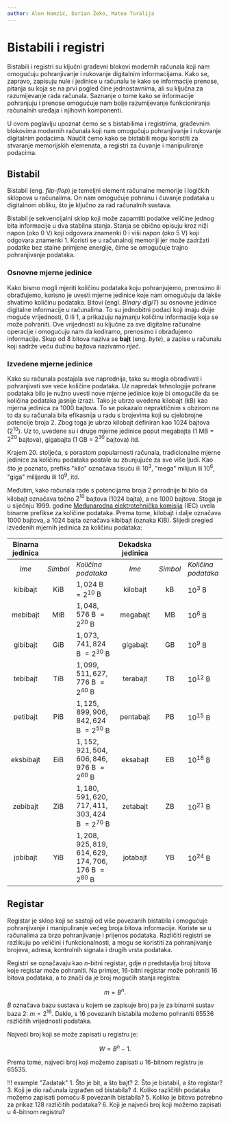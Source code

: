 ```yaml
---
author: Alen Hamzić, Darian Žeko, Matea Turalija
---
```


# Bistabili i registri

Bistabili i registri su ključni građevni blokovi modernih računala koji nam omogućuju pohranjivanje i rukovanje digitalnim informacijama. Kako se, zapravo, zapisuju nule i jedinice u računalu te kako se informacije prenose, pitanja su koja se na prvi pogled čine jednostavnima, ali su ključna za razumijevanje rada računala. Saznanje o tome kako se informacije pohranjuju i prenose omogućuje nam bolje razumijevanje funkcioniranja računalnih uređaja i njihovih komponenti.

U ovom poglavlju upoznat ćemo se s bistabilima i registrima, građevnim blokovima modernih računala koji nam omogućuju pohranjivanje i rukovanje digitalnim podacima. Naučit ćemo kako se bistabili mogu koristiti za stvaranje memorijskih elemenata, a registri za čuvanje i manipuliranje podacima.

## Bistabil

Bistabil (eng. *flip-flop*) je temeljni element računalne memorije i logičkih sklopova u računalima. On nam omogućuje pohranu i čuvanje podataka u digitalnom obliku, što je ključno za rad računalnih sustava.

Bistabil je sekvencijalni sklop koji može zapamtiti podatke veličine jednog bita informacije u dva stabilna stanja. Stanja se obično opisuju kroz niži napon (oko $0$ V) koji odgovara znamenki $0$ i viši napon (oko $5$ V) koji odgovara znamenki $1$. Koristi se u računalnoj memoriji jer može zadržati podatke bez stalne primjene energije, čime se omogućuje trajno pohranjivanje podataka.

### Osnovne mjerne jedinice

Kako bismo mogli mjeriti količinu podataka koju pohranjujemo, prenosimo ili obrađujemo, korisno je uvesti mjerne jedinice koje nam omogućuju da lakše shvatimo količinu podataka. Bitovi (engl. *BInary digiT*) su osnovne jedinice digitalne informacije u računalima. To su jednobitni podaci koji imaju dvije moguće vrijednosti, $0$ ili $1$, a prikazuju najmanju količinu informacije koja se može pohraniti. Ove vrijednosti su ključne za sve digitalne računalne operacije i omogućuju nam da kodiramo, prenosimo i obrađujemo informacije. Skup od 8 bitova naziva se **bajt** (eng. *byte*), a zapise u računalu koji sadrže veću dužinu bajtova nazivamo *riječ*.

### Izvedene mjerne jedinice

Kako su računala postajala sve naprednija, tako su mogla obrađivati i pohranjivati sve veće količine podataka. Uz napredak tehnologije pohrane podataka bilo je nužno uvesti nove mjerne jedinice koje bi omogućile da se količina podataka jasnije izrazi. Tako je ubrzo uvedena kilobajt (kB) kao mjerna jedinica za $1000$ bajtova. To se pokazalo nepraktičnim s obzirom na to da su računala bila efikasnija u radu s brojevima koji su cjelobrojne potencije broja $2$. Zbog toga je ubrzo kilobajt definiran kao $1024$ bajtova ($2^{10}$). Uz to, uvedene su i druge mjerne jedinice poput megabajta ($1$ MB = $2^{20}$ bajtova), gigabajta ($1$ GB = $2^{30}$ bajtova) itd.

Krajem 20. stoljeća, s porastom popularnosti računala, tradicionalne mjerne jedinice za količinu podataka postale su zbunjujuće za sve više ljudi. Kao što je poznato, prefiks "kilo" označava tisuću ili $10^3$, "mega" milijun ili $10^6$, "giga" milijardu ili $10^9$, itd.

Međutim, kako računala rade s potencijama broja $2$ prirodnije bi bilo da kilobajt označava točno $2^{10}$ bajtova ($1024$ bajta), a ne $1000$ bajtova. Stoga je u siječnju 1999. godine [Međunarodna elektrotehnička komisija](https://en.wikipedia.org/wiki/International_Electrotechnical_Commission) (IEC) uvela binarne prefikse za količine podataka. Prema tome, kilobajt i dalje označava $1000$ bajtova, a $1024$ bajta označava kibibajt (oznaka KiB). Slijedi pregled izvedenih mjernih jedinica za količinu podataka:

| Binarna jedinica |       |     | Dekadska jedinica |       |     |
| :--------------: | :---: | --- | :---------------: | :---: | --- |
| *Ime* | *Simbol* | *Količina podataka* | *Ime* | *Simbol* | *Količina podataka* |
| kibibajt | KiB | $1,024$ B $= 2^{10}$ B | kilobajt | kB | $10^3$ B |
| mebibajt | MiB | $1,048,576$ B $= 2^{20}$ B | megabajt | MB | $10^6$ B |
| gibibajt | GiB | $1,073,741,824$ B $= 2^{30}$ B | gigabajt | GB | $10^9$ B |
| tebibajt | TiB | $1,099,511,627,776$ B $= 2^{40}$ B | terabajt | TB | $10^{12}$ B |
| petibajt | PiB | $1,125,899,906,842,624$ B $= 2^{50}$ B | pentabajt | PB | $10^{15}$ B |
| eksbibajt | EiB | $1,152,921,504,606,846,976$ B $= 2^{60}$ B | eksabajt | EB | $10^{18}$ B |
| zebibajt | ZiB | $1,180,591,620,717,411,303,424$ B $= 2^{70}$ B | zetabajt | ZB | $10^{21}$ B |
| jobibajt | YiB | $1,208,925,819,614,629,174,706,176$ B $=2^{80}$ B | jotabajt | YB | $10^{24}$ B |

## Registar

Registar je sklop koji se sastoji od više povezanih bistabila i omogućuje pohranjivanje i manipuliranje većeg broja bitova informacije. Koriste se u računalima za brzo pohranjivanje i prijenos podataka. Različiti registri se razlikuju po veličini i funkcionalnosti, a mogu se koristiti za pohranjivanje brojeva, adresa, kontrolnih signala i drugih vrsta podataka.

Registri se označavaju kao $n$-bitni registar, gdje $n$ predstavlja broj bitova koje registar može pohraniti. Na primjer, $16$-bitni registar može pohraniti $16$ bitova podataka, a to znači da je broj mogućih stanja registra:

$$m = B^n.$$

$B$ označava bazu sustava u kojem se zapisuje broj pa je za binarni sustav baza $2$: $m = 2^{16}$. Dakle, s $16$ povezanih bistabila možemo pohraniti $65536$ različitih vrijednosti podataka.

Najveći broj koji se može zapisati u registru je:

$$W = B^n−1.$$

Prema tome, najveći broj koji možemo zapisati u $16$-bitnom registru je $65535$.

!!! example "Zadatak"
    1. Što je bit, a što bajt?
    2. Što je bistabil, a što registar?
    3. Koji je dio računala izgrađen od bistabila?
    4. Koliko različitih podataka možemo zapisati pomoću $8$ povezanih bistabila?
    5. Koliko je bitova potrebno za prikaz $128$ različitih podataka?
    6. Koji je najveći broj koji možemo zapisati u $4$-bitnom registru?
